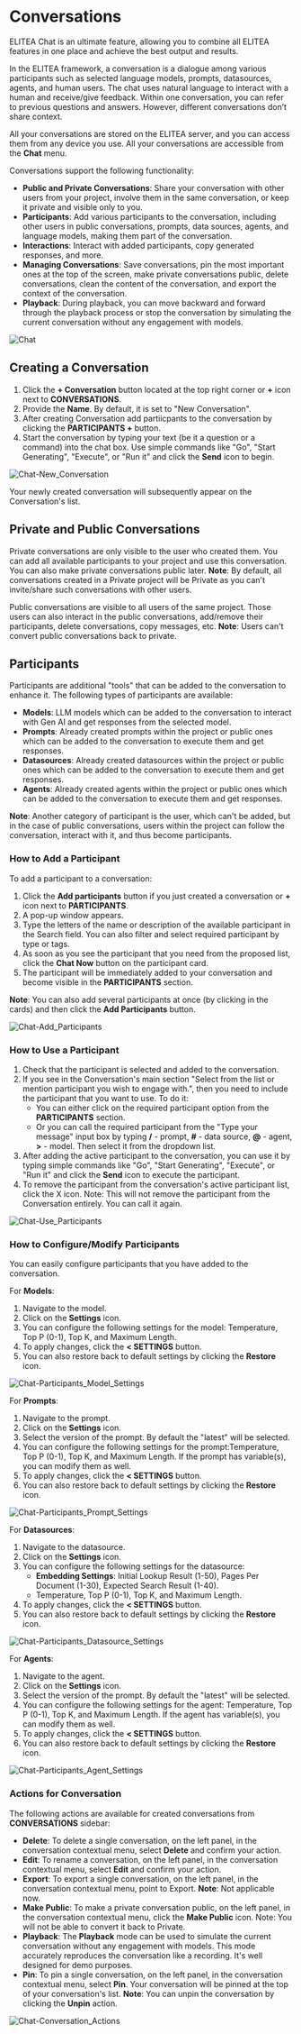 # Conversations

ELITEA Chat is an ultimate feature, allowing you to combine all ELITEA features in one place and achieve the best output and results.

In the ELITEA framework, a conversation is a dialogue among various participants such as selected language models, prompts, datasources, agents, and human users. The chat uses natural language to interact with a human and receive/give feedback. Within one conversation, you can refer to previous questions and answers. However, different conversations don’t share context.

All your conversations are stored on the ELITEA server, and you can access them from any device you use. All your conversations are accessible from the **Chat** menu.

Conversations support the following functionality:

* **Public and Private Conversations**: Share your conversation with other users from your project, involve them in the same conversation, or keep it private and visible only to you.
* **Participants**: Add various participants to the conversation, including other users in public conversations, prompts, data sources, agents, and language models, making them part of the conversation.
* **Interactions**: Interact with added participants, copy generated responses, and more.
* **Managing Conversations**: Save conversations, pin the most important ones at the top of the screen, make private conversations public, delete conversations, clean the content of the conversation, and export the context of the conversation.
* **Playback**: During playback, you can move backward and forward through the playback process or stop the conversation by simulating the current conversation without any engagement with models.

![Chat](<../img/user-guide/chat/Chat.png>)

## Creating a Conversation

1. Click the **+ Conversation** button located at the top right corner or **+** icon next to **CONVERSATIONS**.
2. Provide the **Name**. By default, it is set to "New Conversation".
3. After creating Conversation add partiicpants to the conversation by clicking the **PARTICIPANTS +** button.
4. Start the conversation by typing your text (be it a question or a command) into the chat box. Use simple commands like "Go", "Start Generating", "Execute", or "Run it" and click the **Send** icon to begin.

![Chat-New_Conversation](<../img/user-guide/chat/Chat-New_Conversation.png>)

Your newly created conversation will subsequently appear on the Conversation's list.

## Private and Public Conversations

Private conversations are only visible to the user who created them. You can add all available participants to your project and use this conversation. You can also make private conversations public later.
**Note**: By default, all conversations created in a Private project will be Private as you can't invite/share such conversations with other users.

Public conversations are visible to all users of the same project. Those users can also interact in the public conversations, add/remove their participants, delete conversations, copy messages, etc.
**Note**: Users can't convert public conversations back to private.

## Participants

Participants are additional "tools" that can be added to the conversation to enhance it. The following types of participants are available:

* **Models**: LLM models which can be added to the conversation to interact with Gen AI and get responses from the selected model.
* **Prompts**: Already created prompts within the project or public ones which can be added to the conversation to execute them and get responses.
* **Datasources**: Already created datasources within the project or public ones which can be added to the conversation to execute them and get responses.
* **Agents**: Already created agents within the project or public ones which can be added to the conversation to execute them and get responses.

**Note**: Another category of participant is the user, which can't be added, but in the case of public conversations, users within the project can follow the conversation, interact with it, and thus become participants.

### How to Add a Participant

To add a participant to a conversation:

1. Click the **Add participants** button if you just created a conversation or **+** icon next to **PARTICIPANTS**.
2. A pop-up window appears.
3. Type the letters of the name or description of the available participant in the Search field. You can also filter and select required participant by type or tags.
4. As soon as you see the participant that you need from the proposed list, click the **Chat Now** button on the participant card.
5. The participant will be immediately added to your conversation and become visible in the **PARTICIPANTS** section.

**Note**: You can also add several participants at once (by clicking in the cards) and then click the **Add Participants** button.

![Chat-Add_Participants](<../img/user-guide/chat/Chat-Add_Participants.png>)

### How to Use a Participant

1. Check that the participant is selected and added to the conversation.
2. If you see in the Conversation's main section "Select from the list or mention participant you wish to engage with.", then you need to include the participant that you want to use. To do it:
      * You can either click on the required participant option from the **PARTICIPANTS** section.
      * Or you can call the required participant from the "Type your message" input box by typing **/** - prompt, **#** - data source, **@** - agent, **>** - model. Then select it from the dropdown list.
3. After adding the active participant to the conversation, you can use it by typing simple commands like "Go", "Start Generating", "Execute", or "Run it" and click the **Send** icon to execute the participant.
4. To remove the participant from the conversation's active participant list, click the X icon. Note: This will not remove the participant from the Conversation entirely. You can call it again.

![Chat-Use_Participants](<../img/user-guide/chat/Chat-Use_Participants.png>)

### How to Configure/Modify Participants

You can easily configure participants that you have added to the conversation.

For **Models**:

1. Navigate to the model.
2. Click on the **Settings** icon.
3. You can configure the following settings for the model: Temperature, Top P (0-1), Top K, and Maximum Length.
4. To apply changes, click the **< SETTINGS** button.
5. You can also restore back to default settings by clicking the **Restore** icon.

![Chat-Participants_Model_Settings](<../img/user-guide/chat/Chat-Participants_Model_Settings.png>)

For **Prompts**:

1. Navigate to the prompt.
2. Click on the **Settings** icon.
3. Select the version of the prompt. By default the "latest" will be selected.
4. You can configure the following settings for the prompt:Temperature, Top P (0-1), Top K, and Maximum Length. If the prompt has variable(s), you can modify them as well.
5. To apply changes, click the **< SETTINGS** button.
6. You can also restore back to default settings by clicking the **Restore** icon.

![Chat-Participants_Prompt_Settings](<../img/user-guide/chat/Chat-Participants_Prompt_Settings.png>)

For **Datasources**:

1. Navigate to the datasource.
2. Click on the **Settings** icon.
3. You can configure the following settings for the datasource: 
      * **Embedding Settings**: Initial Lookup Result (1-50), Pages Per Document (1-30), Expected Search Result (1-40).
      * Temperature, Top P (0-1), Top K, and Maximum Length.
4. To apply changes, click the **< SETTINGS** button.
5. You can also restore back to default settings by clicking the **Restore** icon.

![Chat-Participants_Datasource_Settings](<../img/user-guide/chat/Chat-Participants_Datasource_Settings.png>)

For **Agents**:

1. Navigate to the agent.
2. Click on the **Settings** icon.
3. Select the version of the prompt. By default the "latest" will be selected.
4. You can configure the following settings for the agent: Temperature, Top P (0-1), Top K, and Maximum Length. If the agent has variable(s), you can modify them as well.
5. To apply changes, click the **< SETTINGS** button.
6. You can also restore back to default settings by clicking the **Restore** icon.

![Chat-Participants_Agent_Settings](<../img/user-guide/chat/Chat-Participants_Agent_Settings.png>)

### Actions for Conversation

The following actions are available for created conversations from **CONVERSATIONS** sidebar:

* **Delete**: To delete a single conversation, on the left panel, in the conversation contextual menu, select **Delete** and confirm your action.
* **Edit**: To rename a conversation, on the left panel, in the conversation contextual menu, select **Edit** and confirm your action.
* **Export**: To export a single conversation, on the left panel, in the conversation contextual menu, point to Export. **Note**: Not applicable now.
* **Make Public**: To make a private conversation public, on the left panel, in the conversation contextual menu, click the **Make Public** icon. Note: You will not be able to convert it back to Private.
* **Playback**: The **Playback** mode can be used to simulate the current conversation without any engagement with models. This mode accurately reproduces the conversation like a recording. It's well designed for demo purposes.
* **Pin**: To pin a single conversation, on the left panel, in the conversation contextual menu, select **Pin**. Your conversation will be pinned at the top of your conversation's list. **Note**: You can unpin the conversation by clicking the **Unpin** action.

![Chat-Conversation_Actions](<../img/user-guide/chat/Chat-Conversation_Actions.png>)
